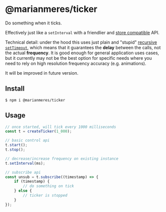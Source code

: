 # @marianmeres/ticker

Do something when it ticks.

Effectively just like a `setInterval` with a friendlier and
[store compatible](https://github.com/marianmeres/store) API.

Technical detail: under the hood this uses just plain and "stupid" [recursive `setTimeout`](https://developer.mozilla.org/en-US/docs/Web/API/setInterval#ensure_that_execution_duration_is_shorter_than_interval_frequency),
which means that it guarantees the **delay** between the calls, not the actual **frequency**.
It is good enough for general application uses cases, but it currently may not be the best
option for specific needs where you need to rely on high resolution frequency accuracy
(e.g. animations).

It will be improved in future version.

## Install
```shell
$ npm i @marianmeres/ticker
```

## Usage

```typescript
// once started, will tick every 1000 milliseconds
const t = createTicker(1_000);

// basic control api
t.start();
t.stop();

// decrease/increase frequency on existing instance
t.setInterval(ms);

// subscribe api
const unsub = t.subscribe((timestamp) => {
    if (timestamp) {
        // do something on tick
    } else {
        // ticker is stopped
    }
});
```
